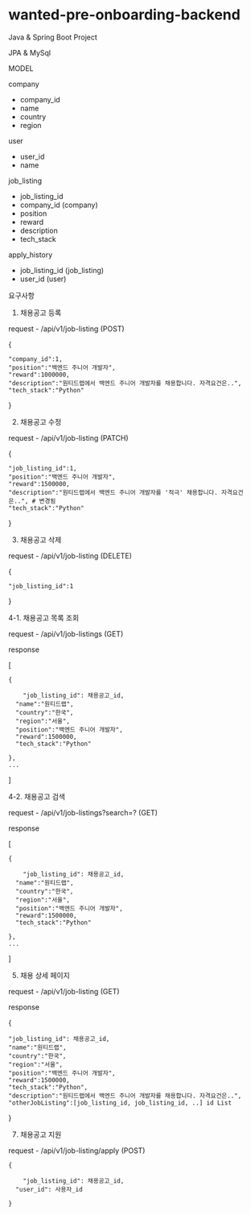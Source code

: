# wanted-pre-onboarding-backend
Java & Spring Boot Project

JPA & MySql
 
MODEL

company
- company_id
- name
- country 
- region
  
user
- user_id
- name

job_listing
- job_listing_id
- company_id (company)
- position
- reward
- description
- tech_stack

apply_history
- job_listing_id (job_listing)
- user_id (user)

요구사항

1. 채용공고 등록

request - /api/v1/job-listing (POST)

  {
  
    "company_id":1,
    "position":"백엔드 주니어 개발자",
    "reward":1000000,
    "description":"원티드랩에서 백엔드 주니어 개발자를 채용합니다. 자격요건은..",
    "tech_stack":"Python"
    
  }

2. 채용공고 수정

request - /api/v1/job-listing (PATCH)

  {
  
    "job_listing_id":1,
    "position":"백엔드 주니어 개발자",
    "reward":1500000, 
    "description":"원티드랩에서 백엔드 주니어 개발자를 '적극' 채용합니다. 자격요건은..", # 변경됨
    "tech_stack":"Python"
    
  }

3. 채용공고 삭제

request - /api/v1/job-listing (DELETE)

  {
  
    "job_listing_id":1
    
  }
   
4-1. 채용공고 목록 조회

request - /api/v1/job-listings (GET)

response

  [
  
  	{
   
  		"job_listing_id": 채용공고_id,
  	  "name":"원티드랩",
  	  "country":"한국",
  	  "region":"서울",
  	  "position":"백엔드 주니어 개발자",
  	  "reward":1500000,
  	  "tech_stack":"Python"
     
  	},
    ...
    
   ]
  
4-2. 채용공고 검색

request - /api/v1/job-listings?search=? (GET)

response

  [
  
  	{
   
  		"job_listing_id": 채용공고_id,
  	  "name":"원티드랩",
  	  "country":"한국",
  	  "region":"서울",
  	  "position":"백엔드 주니어 개발자",
  	  "reward":1500000,
  	  "tech_stack":"Python"
     
  	},
    ...
    
   ]

5. 채용 상세 페이지
   
request - /api/v1/job-listing (GET)

response

  {
  
    "job_listing_id": 채용공고_id,
    "name":"원티드랩",
    "country":"한국",
    "region":"서울",
    "position":"백엔드 주니어 개발자",
    "reward":1500000,
    "tech_stack":"Python",
    "description":"원티드랩에서 백엔드 주니어 개발자를 채용합니다. 자격요건은..",
    "otherJobListing":[job_listing_id, job_listing_id, ..] id List
    
  }

7. 채용공고 지원

request - /api/v1/job-listing/apply (POST)

	{
 
		"job_listing_id": 채용공고_id,
	  "user_id": 사용자_id
	 
	}













